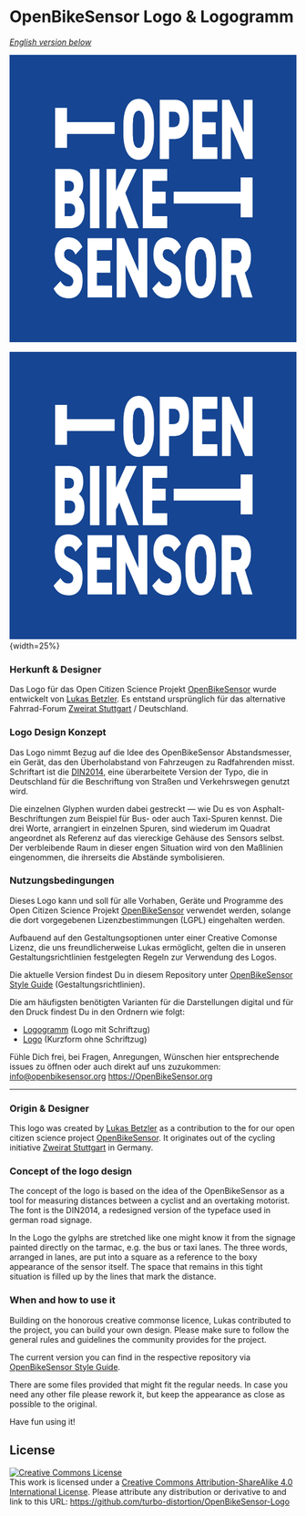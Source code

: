 # OpenBikeSensor Logo & Logogramm

<i><a href="#english">English version below</a></i>

![OpenBikeSensor Logo](./Logogramm/screen_web/white-on-blue/OpenBikeSensor_Logogramm_white-on-blue_210x210mm_1000x1000px_whitespace.jpg?s=450px)

![OpenBikeSensor Logo](./Logogramm/screen_web/white-on-blue/OpenBikeSensor_Logogramm_white-on-blue_210x210mm_1000x1000px_whitespace.jpg){width=25%}

### Herkunft & Designer

Das Logo für das Open Citizen Science Projekt <a href="https://github.com/openbikesensor" alt="OpenBikeSensor" rel="noopener noreferrer nofollow">OpenBikeSensor</a> wurde entwickelt von <a href="https://github.com/turbo-distortion/OpenBikeSensor-Logo" alt="turbo-distortion / OpenBikeSensor-Logo" rel="noopener noreferrer nofollow">Lukas Betzler</a>. Es entstand ursprünglich für das alternative Fahrrad-Forum <a href="https://zweirat-stuttgart.de" alt="Zweirat Stuttgart" rel="noopener noreferrer nofollow">Zweirat Stuttgart</a> / Deutschland.

### Logo Design Konzept

Das Logo nimmt Bezug auf die Idee des OpenBikeSensor Abstandsmesser, ein Gerät, das den Überholabstand von Fahrzeugen zu Radfahrenden misst. Schriftart ist die <a href="https://www.linotype.com/de/5387937/din-2014-schriftfamilie.html" alt="Schriftart DIN 2014 via Monotype GmbH" rel="noopener noreferrer nofollow">DIN2014</a>, eine überarbeitete Version der Typo, die in Deutschland für die Beschriftung von Straßen und Verkehrswegen genutzt wird.

Die einzelnen Glyphen wurden dabei gestreckt &mdash; wie Du es von Asphalt-Beschriftungen zum Beispiel für Bus- oder auch Taxi-Spuren kennst. Die drei Worte, arrangiert in einzelnen Spuren, sind wiederum im Quadrat angeordnet als Referenz auf das viereckige Gehäuse des Sensors selbst. Der verbleibende Raum in dieser engen Situation wird von den Maßlinien eingenommen, die ihrerseits die Abstände symbolisieren.

### Nutzungsbedingungen

Dieses Logo kann und soll für alle Vorhaben, Geräte und Programme des Open Citizen Science Projekt <a href="https://github.com/openbikesensor" alt="OpenBikeSensor" rel="noopener noreferrer nofollow">OpenBikeSensor</a> verwendet werden, solange die dort vorgegebenen Lizenzbestimmungen (LGPL) eingehalten werden.

Aufbauend auf den Gestaltungsoptionen unter einer Creative Comonse Lizenz, die uns freundlicherweise Lukas ermöglicht, gelten die in unseren Gestaltungsrichtlinien festgelegten Regeln zur Verwendung des Logos.

Die aktuelle Version findest Du in diesem Repository unter <a href="https://github.com/openbikesensor/OpenBikeSensor_StyleGuide/tree/main/_Style-Guide" alt="OpenBikeSensor Style Guide (Gestaltungsrichtlinien)" rel="noopener noreferrer nofollow">OpenBikeSensor Style Guide</a> (Gestaltungsrichtlinien).

Die am häufigsten benötigten Varianten für die Darstellungen digital und für den Druck findest Du in den Ordnern wie folgt:

* <a href="/Logogramm">Logogramm</a> (Logo mit Schriftzug)
* <a href="/Logo">Logo</a> (Kurzform ohne Schriftzug)

Fühle Dich frei, bei Fragen, Anregungen, Wünschen hier entsprechende issues zu öffnen oder auch direkt auf uns zuzukommen:
info@openbikesensor.org
https://OpenBikeSensor.org


- - -

<div id="english">

### Origin & Designer

This logo was created by <a href="https://github.com/turbo-distortion/OpenBikeSensor-Logo" alt="turbo-distortion / OpenBikeSensor-Logo" rel="noopener noreferrer nofollow">Lukas Betzler</a> as a contribution to the for our open citizen science project <a href="https://github.com/openbikesensor" alt="OpenBikeSensor" rel="noopener noreferrer nofollow">OpenBikeSensor</a>. It originates out of the cycling initiative <a href="https://zweirat-stuttgart.de" alt="Zweirat Stuttgart" rel="noopener noreferrer nofollow">Zweirat Stuttgart</a> in Germany.

### Concept of the logo design

The concept of the logo is based on the idea of the OpenBikeSensor as a tool for measuring distances between a cyclist and an overtaking motorist. The font is the DIN2014, a redesigned version of the typeface used in german road signage. 

In the Logo the gylphs are stretched like one might know it from the signage painted directly on the tarmac, e.g. the bus or taxi lanes. The three words, arranged in lanes, are put into a square as a reference to the boxy appearance of the sensor itself. The space that remains in this tight situation is filled up by the lines that mark the distance. 

### When and how to use it

Building on the honorous creative commonse licence, Lukas contributed to the project, you can build your own design. Please make sure to follow the general rules and guidelines the community provides for the project.

The current version you can find in the respective repository via <a href="https://github.com/openbikesensor/OpenBikeSensor_StyleGuide/tree/main/_Style-Guide" alt="OpenBikeSensor Style Guide (Gestaltungsrichtlinien)" rel="noopener noreferrer nofollow">OpenBikeSensor Style Guide</a>.

There are some files provided that might fit the regular needs. In case you need any other file please rework it, but keep the appearance as close as possible to the original. 



Have fun using it! 

## License
<a rel="license" href="http://creativecommons.org/licenses/by-sa/4.0/"><img alt="Creative Commons License" style="border-width:0" src="https://i.creativecommons.org/l/by-sa/4.0/88x31.png" /></a><br />This work is licensed under a <a rel="license" href="http://creativecommons.org/licenses/by-sa/4.0/">Creative Commons Attribution-ShareAlike 4.0 International License</a>.
Please attribute any distribution or derivative to <dein Name> and link to this URL: https://github.com/turbo-distortion/OpenBikeSensor-Logo

</div>